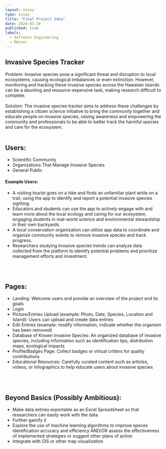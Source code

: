 ```yaml
---
layout: essay
type: essay
title: "Final Project Idea"
date: 2024-03-28
published: true
labels:
  - Software Engineering
  - Meteor
---
```


## Invasive Species Tracker<br>
Problem: Invasive species pose a significant threat and disruption to local ecosystems, causing ecological imbalances or even extinction. However, monitoring and tracking these invasive species across the Hawaiian islands can be a daunting and resource-expensive task, making research difficult to complete. <br><br>
Solution: The invasive species tracker aims to address these challenges by establishing a citizen science initiative to bring the community together and educate people on invasive species, raising awareness and empowering the community and professionals to be able to better track the harmful species and care for the ecosystem.<br><br>


## Users:<br>
<ul>
<li>Scientific Community</li>
<li>Organizations That Manage Invasive Species</li>
<li>General Public</li>
</ul>

#### Example Users:<br>
<ul>
<li>A visiting tourist goes on a hike and finds an unfamiliar plant while on a trail, using the app to identify and report a potential invasive species sighting.</li>
<li>Educators and students can use the app to actively engage with and learn more about the local ecology and caring for our ecosystem, engaging students in real-world science and environmental stewardship in their own backyards.</li>
<li>A local conservation organization can utilize app data to coordinate and organize community events to remove invasive species and track progress.</li>
<li>Researchers studying invasive species trends can analyze data collected from the platform to identify potential problems and prioritize management efforts and investment.</li>
</ul><br><br>

## Pages:<br>
<ul>
<li>Landing: Welcome users and provide an overview of the project and its goals</li>
<li>Login</li>
<li>Picture/Entries Upload (example: Photo, Date, Species, Location and Island): Users can upload and create data entries</li>
<li>Edit Entries (example: modify information, indicate whether the organism has been removed)</li>
<li>Database of Known Invasive Species: An organized database of invasive species, including information such as identification tips, distribution maps, ecological impacts</li>
<li>Profile/Badges Page: Collect badges or virtual critters for quality contributions</li>
<li>Educational Resources: Carefully curated content such as articles, videos, or infographics to help educate users about invasive species</li>
</ul><br><br>

## Beyond Basics (Possibly Ambitious):
<ul>
<li>Make data entries exportable as an Excel Spreadsheet so that researchers can easily work with the data</li>
<li>Further gamify it</li>
<li>Explore the use of machine learning algorithms to improve speces identification accuracy and efficiency AND/OR assess the effectiveness of implemented strategies or suggest other plans of action</li>
<li>Integrate with GIS or other map visualization</li>
</ul>




